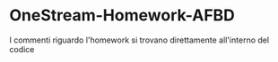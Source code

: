 # OneStream-Homework-AFBD

I commenti riguardo l'homework si trovano direttamente all'interno del codice
